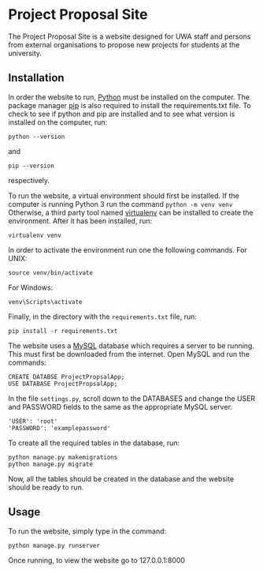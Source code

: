 # Project Proposal Site

The Project Proposal Site is a website designed for UWA staff and persons from external organisations to propose new projects for students at the university. 

## Installation

In order the website to run, [Python](https://www.python.org/downloads/) must be installed on the computer. The package manager [pip](https://pip.pypa.io/en/stable/) is also required to install the requirements.txt file. To check to see if python and pip are installed and to see what version is installed on the computer, run: 
```
python --version
```
and
```
pip --version
```
respectively.

To run the website, a virtual environment should first be installed. If the computer is running Python 3 run the command
```python -m venv venv```
Otherwise, a third party tool named [virtualenv](https://virtualenv.pypa.io/en/latest/) can be installed to create the environment. After it has been installed, run:
```
virtualenv venv
```
In order to activate the environment run one the following commands. 
For UNIX:
```
source venv/bin/activate
```
For Windows:
```
venv\Scripts\activate
```
Finally, in the directory with the `requirements.txt` file, run:
```
pip install -r requirements.txt
```
 
The website uses a [MySQL](https://www.mysql.com/) database which requires a server to be running. This must first be downloaded from the internet. Open MySQL and run the commands:
```
CREATE DATABSE ProjectPropsalApp;
USE DATABASE ProjectPropsalApp;
```
 
In the file `settings.py`, scroll down to the DATABASES and change the USER and PASSWORD fields to the same as the appropriate MySQL server.
```
'USER': 'root'
'PASSWORD': 'examplepassword'
```
  
To create all the required tables in the database, run:
```
python manage.py makemigrations
python manage.py migrate
```
  
Now, all the tables should be created in the database and the website should be ready to run.
  
## Usage
To run the website, simply type in the command:
```
python manage.py runserver
```
Once running, to view the website go to 127.0.0.1:8000 

	
